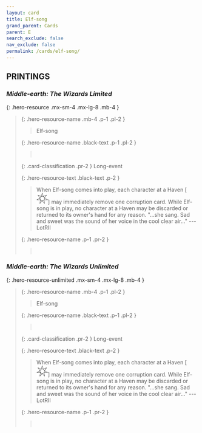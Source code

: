 ```yaml
---
layout: card
title: Elf-song
grand_parent: Cards
parent: E
search_exclude: false
nav_exclude: false
permalink: /cards/elf-song/
---
```


## PRINTINGS


### _Middle-earth: The Wizards Limited_

{: .hero-resource .mx-sm-4 .mx-lg-8 .mb-4 }
> {: .hero-resource-name .mb-4 .p-1 .pl-2 }
> > <div class="card-mp"></div>
> > <div class="card-name">Elf-song</div>
>
> {: .hero-resource-name .black-text .p-1 .pl-2 }
> > &nbsp;
>
> {: .card-classification .pr-2 }
> Long-event
>
> {: .hero-resource-text .black-text .p-2 }
> > When Elf-song comes into play, each character at a Haven \[![](/assets/images/free-haven.svg)] may immediately remove one corruption card. While Elf-song is in play, no character at a Haven may be discarded or returned to its owner's hand for any reason.   "...she sang. Sad and sweet was the sound of her voice in the cool clear air..." ---LotRII 
> 
> {: .hero-resource-name .p-1 .pr-2 }
> > <div class="card-shield"></div>
> > <div class="card-corruption">&nbsp;</div>

### _Middle-earth: The Wizards Unlimited_

{: .hero-resource-unlimited .mx-sm-4 .mx-lg-8 .mb-4 }
> {: .hero-resource-name .mb-4 .p-1 .pl-2 }
> > <div class="card-mp"></div>
> > <div class="card-name">Elf-song</div>
>
> {: .hero-resource-name .black-text .p-1 .pl-2 }
> > &nbsp;
>
> {: .card-classification .pr-2 }
> Long-event
>
> {: .hero-resource-text .black-text .p-2 }
> > When Elf-song comes into play, each character at a Haven \[![](/assets/images/free-haven.svg)] may immediately remove one corruption card. While Elf-song is in play, no character at a Haven may be discarded or returned to its owner's hand for any reason.   "...she sang. Sad and sweet was the sound of her voice in the cool clear air..." ---LotRII 
> 
> {: .hero-resource-name .p-1 .pr-2 }
> > <div class="card-shield"></div>
> > <div class="card-corruption">&nbsp;</div>
